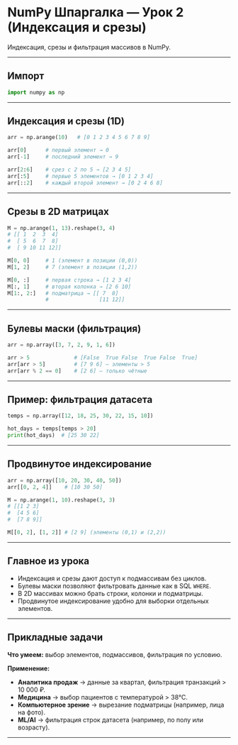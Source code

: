 
# NumPy Шпаргалка — Урок 2 (Индексация и срезы)

Индексация, срезы и фильтрация массивов в NumPy.

---

## Импорт
```python
import numpy as np
```

---

## Индексация и срезы (1D)

```python
arr = np.arange(10)   # [0 1 2 3 4 5 6 7 8 9]

arr[0]      # первый элемент → 0
arr[-1]     # последний элемент → 9

arr[2:6]    # срез с 2 по 5 → [2 3 4 5]
arr[:5]     # первые 5 элементов → [0 1 2 3 4]
arr[::2]    # каждый второй элемент → [0 2 4 6 8]
```

---

## Срезы в 2D матрицах

```python
M = np.arange(1, 13).reshape(3, 4)
# [[ 1  2  3  4]
#  [ 5  6  7  8]
#  [ 9 10 11 12]]

M[0, 0]     # 1 (элемент в позиции (0,0))
M[1, 2]     # 7 (элемент в позиции (1,2))

M[0, :]     # первая строка → [1 2 3 4]
M[:, 1]     # вторая колонка → [2 6 10]
M[1:, 2:]   # подматрица → [[ 7  8]
            #                [11 12]]
```

---

## Булевы маски (фильтрация)

```python
arr = np.array([3, 7, 2, 9, 1, 6])

arr > 5              # [False  True False  True False  True]
arr[arr > 5]         # [7 9 6] — элементы > 5
arr[arr % 2 == 0]    # [2 6] — только чётные
```

---

## Пример: фильтрация датасета

```python
temps = np.array([12, 18, 25, 30, 22, 15, 10])

hot_days = temps[temps > 20]
print(hot_days)  # [25 30 22]
```

---

## Продвинутое индексирование

```python
arr = np.array([10, 20, 30, 40, 50])
arr[[0, 2, 4]]    # [10 30 50]

M = np.arange(1, 10).reshape(3, 3)
# [[1 2 3]
#  [4 5 6]
#  [7 8 9]]

M[[0, 2], [1, 2]] # [2 9] (элементы (0,1) и (2,2))
```

---

## Главное из урока
- Индексация и срезы дают доступ к подмассивам без циклов.
- Булевы маски позволяют фильтровать данные как в SQL `WHERE`.
- В 2D массивах можно брать строки, колонки и подматрицы.
- Продвинутое индексирование удобно для выборки отдельных элементов.

---

## Прикладные задачи

**Что умеем:** выбор элементов, подмассивов, фильтрация по условию.

**Применение:**
- **Аналитика продаж** → данные за квартал, фильтрация транзакций > 10 000 ₽.
- **Медицина** → выбор пациентов с температурой > 38°C.
- **Компьютерное зрение** → вырезание подматрицы (например, лица на фото).
- **ML/AI** → фильтрация строк датасета (например, по полу или возрасту).

---
